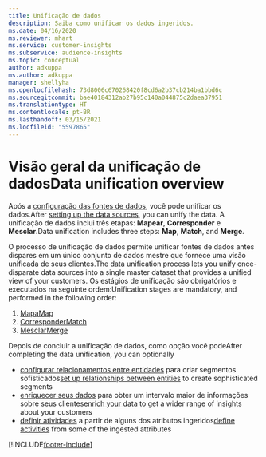 ```yaml
---
title: Unificação de dados
description: Saiba como unificar os dados ingeridos.
ms.date: 04/16/2020
ms.reviewer: mhart
ms.service: customer-insights
ms.subservice: audience-insights
ms.topic: conceptual
author: adkuppa
ms.author: adkuppa
manager: shellyha
ms.openlocfilehash: 73d8006c670268420f8cd6a2b37cb214ba1bbd6c
ms.sourcegitcommit: bae40184312ab27b95c140a044875c2daea37951
ms.translationtype: HT
ms.contentlocale: pt-BR
ms.lasthandoff: 03/15/2021
ms.locfileid: "5597865"
---
```

# <a name="data-unification-overview"></a><span data-ttu-id="94adc-103">Visão geral da unificação de dados</span><span class="sxs-lookup"><span data-stu-id="94adc-103">Data unification overview</span></span>

<span data-ttu-id="94adc-104">Após a [configuração das fontes de dados](data-sources.md), você pode unificar os dados.</span><span class="sxs-lookup"><span data-stu-id="94adc-104">After [setting up the data sources](data-sources.md), you can unify the data.</span></span> <span data-ttu-id="94adc-105">A unificação de dados inclui três etapas: **Mapear**, **Corresponder** e **Mesclar**.</span><span class="sxs-lookup"><span data-stu-id="94adc-105">Data unification includes three steps: **Map**, **Match**, and **Merge**.</span></span>

<span data-ttu-id="94adc-106">O processo de unificação de dados permite unificar fontes de dados antes díspares em um único conjunto de dados mestre que fornece uma visão unificada de seus clientes.</span><span class="sxs-lookup"><span data-stu-id="94adc-106">The data unification process lets you unify once-disparate data sources into a single master dataset that provides a unified view of your customers.</span></span> <span data-ttu-id="94adc-107">Os estágios de unificação são obrigatórios e executados na seguinte ordem:</span><span class="sxs-lookup"><span data-stu-id="94adc-107">Unification stages are mandatory, and performed in the following order:</span></span>

1. [<span data-ttu-id="94adc-108">Mapa</span><span class="sxs-lookup"><span data-stu-id="94adc-108">Map</span></span>](map-entities.md)
2. [<span data-ttu-id="94adc-109">Corresponder</span><span class="sxs-lookup"><span data-stu-id="94adc-109">Match</span></span>](match-entities.md)
3. [<span data-ttu-id="94adc-110">Mesclar</span><span class="sxs-lookup"><span data-stu-id="94adc-110">Merge</span></span>](merge-entities.md)

<span data-ttu-id="94adc-111">Depois de concluir a unificação de dados, como opção você pode</span><span class="sxs-lookup"><span data-stu-id="94adc-111">After completing the data unification, you can optionally</span></span>

- <span data-ttu-id="94adc-112">[configurar relacionamentos entre entidades](relationships.md) para criar segmentos sofisticados</span><span class="sxs-lookup"><span data-stu-id="94adc-112">[set up relationships between entities](relationships.md) to create sophisticated segments</span></span>
- <span data-ttu-id="94adc-113">[enriquecer seus dados](enrichment-hub.md) para obter um intervalo maior de informações sobre seus clientes</span><span class="sxs-lookup"><span data-stu-id="94adc-113">[enrich your data](enrichment-hub.md) to get a wider range of insights about your customers</span></span>
- <span data-ttu-id="94adc-114">[definir atividades](activities.md) a partir de alguns dos atributos ingeridos</span><span class="sxs-lookup"><span data-stu-id="94adc-114">[define activities](activities.md) from some of the ingested attributes</span></span>


[!INCLUDE[footer-include](../includes/footer-banner.md)]